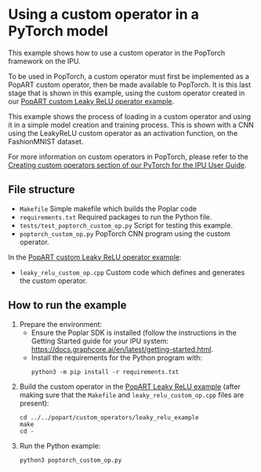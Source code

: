 <!-- Copyright (c) 2021 Graphcore Ltd. All rights reserved. -->
# Using a custom operator in a PyTorch model

This example shows how to use a custom operator in the PopTorch
framework on the IPU.

To be used in PopTorch, a custom operator must first be implemented as
a PopART custom operator, then be made available to PopTorch. It is this
last stage that is shown in this example, using the custom operator created
in our [PopART custom Leaky ReLU operator example](../../popart/custom_operators/leaky_relu_example).

This example shows the process of loading in a custom operator and using it in a simple
model creation and training process. This is shown with a CNN using the LeakyReLU custom
operator as an activation function, on the FashionMNIST dataset.

For more information on custom operators in PopTorch, please refer to the
[Creating custom operators section of our PyTorch for the IPU User Guide](https://docs.graphcore.ai/projects/poptorch-user-guide/en/3.0.0/overview.html#creating-custom-ops).

## File structure

* `Makefile` Simple makefile which builds the Poplar code
* `requirements.txt` Required packages to run the Python file.
* `tests/test_poptorch_custom_op.py` Script for testing this example.
* `poptorch_custom_op.py` PopTorch CNN program using the custom operator.

In the [PopART custom Leaky ReLU operator example](../../popart/custom_operators/leaky_relu_example):
* `leaky_relu_custom_op.cpp` Custom code which defines and generates the custom operator.

## How to run the example

1) Prepare the environment:
    - Ensure the Poplar SDK is installed (follow the instructions in the Getting
    Started guide for your IPU system: <https://docs.graphcore.ai/en/latest/getting-started.html>.
    - Install the requirements for the Python program with:
       ```
       python3 -m pip install -r requirements.txt
       ```
2) Build the custom operator in the [PopART Leaky ReLU example](../../popart/custom_operators/leaky_relu_example) (after making sure that the `Makefile` and `leaky_relu_custom_op.cpp` files are present):
      ```
      cd ../../popart/custom_operators/leaky_relu_example
      make
      cd -
      ```
3) Run the Python example:
    ```
    python3 poptorch_custom_op.py
    ```
